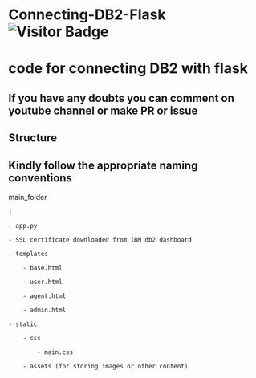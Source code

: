 # Connecting-DB2-Flask <img alt="Visitor Badge" src="https://visitor-badge.feriirawann.repl.co?username=cyrusjetson&repo=Connecting-DB2-Flask&label=VISITS&style=plastic&color=%23457BFF&contentType=svg">
# code for connecting DB2 with flask

## If you have any doubts you can comment on youtube channel or make PR or issue

## Structure
## Kindly follow the appropriate naming conventions

main_folder

    |
    
    - app.py
    
    - SSL certificate downloaded from IBM db2 dashboard
    
    - templates
    
        - base.html
        
        - user.html
        
        - agent.html
        
        - admin.html
        
    - static
    
        - css
        
            - main.css
            
        - assets (for storing images or other content)
  
